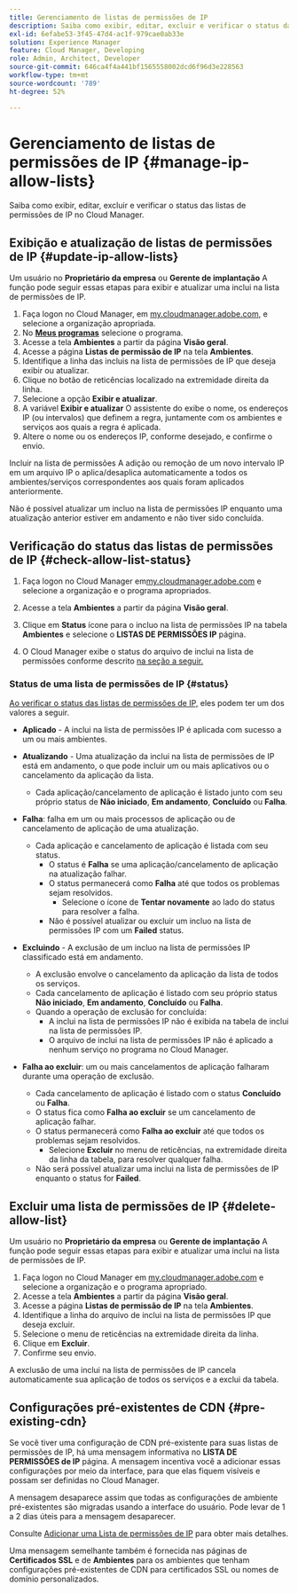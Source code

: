 ```yaml
---
title: Gerenciamento de listas de permissões de IP
description: Saiba como exibir, editar, excluir e verificar o status das listas de permissões de IP no Cloud Manager.
exl-id: 6efabe53-3f45-47d4-ac1f-979cae0ab33e
solution: Experience Manager
feature: Cloud Manager, Developing
role: Admin, Architect, Developer
source-git-commit: 646ca4f4a441bf1565558002dcd6f96d3e228563
workflow-type: tm+mt
source-wordcount: '789'
ht-degree: 52%

---
```


# Gerenciamento de listas de permissões de IP {#manage-ip-allow-lists}

Saiba como exibir, editar, excluir e verificar o status das listas de permissões de IP no Cloud Manager.

## Exibição e atualização de listas de permissões de IP {#update-ip-allow-lists}

Um usuário no **Proprietário da empresa** ou **Gerente de implantação** A função pode seguir essas etapas para exibir e atualizar uma inclui na lista de permissões de IP.

1. Faça logon no Cloud Manager, em [my.cloudmanager.adobe.com](https://my.cloudmanager.adobe.com/), e selecione a organização apropriada.
1. No **[Meus programas](/help/implementing/cloud-manager/navigation.md#my-programs)** selecione o programa.
1. Acesse a tela **Ambientes** a partir da página **Visão geral**.
1. Acesse a página **Listas de permissão de IP** na tela **Ambientes**.
1. Identifique a linha das incluis na lista de permissões de IP que deseja exibir ou atualizar.
1. Clique no botão de reticências localizado na extremidade direita da linha.
1. Selecione a opção **Exibir e atualizar**.
1. A variável **Exibir e atualizar** O assistente do exibe o nome, os endereços IP (ou intervalos) que definem a regra, juntamente com os ambientes e serviços aos quais a regra é aplicada.
1. Altere o nome ou os endereços IP, conforme desejado, e confirme o envio.

Incluir na lista de permissões A adição ou remoção de um novo intervalo IP em um arquivo IP o aplica/desaplica automaticamente a todos os ambientes/serviços correspondentes aos quais foram aplicados anteriormente.

Não é possível atualizar um incluo na lista de permissões IP enquanto uma atualização anterior estiver em andamento e não tiver sido concluída.

## Verificação do status das listas de permissões de IP {#check-allow-list-status}

1. Faça logon no Cloud Manager em[my.cloudmanager.adobe.com](https://my.cloudmanager.adobe.com/) e selecione a organização e o programa apropriados.

1. Acesse a tela **Ambientes** a partir da página **Visão geral**.

1. Clique em **Status** ícone para o incluo na lista de permissões IP na tabela **Ambientes** e selecione o **LISTAS DE PERMISSÕES IP** página.

1. O Cloud Manager exibe o status do arquivo de inclui na lista de permissões conforme descrito [na seção a seguir.](#status)

### Status de uma lista de permissões de IP {#status}

[Ao verificar o status das listas de permissões de IP,](#check-allow-list-status) eles podem ter um dos valores a seguir.

* **Aplicado** - A inclui na lista de permissões IP é aplicada com sucesso a um ou mais ambientes.

* **Atualizando** - Uma atualização da inclui na lista de permissões de IP está em andamento, o que pode incluir um ou mais aplicativos ou o cancelamento da aplicação da lista.

   * Cada aplicação/cancelamento de aplicação é listado junto com seu próprio status de **Não iniciado**, **Em andamento**, **Concluído** ou **Falha**.

* **Falha**: falha em um ou mais processos de aplicação ou de cancelamento de aplicação de uma atualização.
   * Cada aplicação e cancelamento de aplicação é listada com seu status.
      * O status é **Falha** se uma aplicação/cancelamento de aplicação na atualização falhar.
      * O status permanecerá como **Falha** até que todos os problemas sejam resolvidos.
         * Selecione o ícone de **Tentar novamente** ao lado do status para resolver a falha.
      * Não é possível atualizar ou excluir um incluo na lista de permissões IP com um **Failed** status.

* **Excluindo** - A exclusão de um incluo na lista de permissões IP classificado está em andamento.
   * A exclusão envolve o cancelamento da aplicação da lista de todos os serviços.
   * Cada cancelamento de aplicação é listado com seu próprio status **Não iniciado**, **Em andamento**, **Concluído** ou **Falha**.
   * Quando a operação de exclusão for concluída:
      * A inclui na lista de permissões IP não é exibida na tabela de inclui na lista de permissões IP.
      * O arquivo de inclui na lista de permissões IP não é aplicado a nenhum serviço no programa no Cloud Manager.

* **Falha ao excluir**: um ou mais cancelamentos de aplicação falharam durante uma operação de exclusão.

   * Cada cancelamento de aplicação é listado com o status **Concluído** ou **Falha**.
   * O status fica como **Falha ao excluir** se um cancelamento de aplicação falhar.
   * O status permanecerá como **Falha ao excluir** até que todos os problemas sejam resolvidos.
      * Selecione **Excluir** no menu de reticências, na extremidade direita da linha da tabela, para resolver qualquer falha.
   * Não será possível atualizar uma inclui na lista de permissões de IP enquanto o status for **Failed**.

## Excluir uma lista de permissões de IP {#delete-allow-list}

Um usuário no **Proprietário da empresa** ou **Gerente de implantação** A função pode seguir essas etapas para exibir e atualizar uma inclui na lista de permissões de IP.

1. Faça logon no Cloud Manager em [my.cloudmanager.adobe.com](https://my.cloudmanager.adobe.com/) e selecione a organização e o programa apropriado.
1. Acesse a tela **Ambientes** a partir da página **Visão geral**.
1. Acesse a página **Listas de permissão de IP** na tela **Ambientes**.
1. Identifique a linha do arquivo de inclui na lista de permissões IP que deseja excluir.
1. Selecione o menu de reticências na extremidade direita da linha.
1. Clique em **Excluir**.
1. Confirme seu envio.

A exclusão de uma inclui na lista de permissões de IP cancela automaticamente sua aplicação de todos os serviços e a exclui da tabela.

## Configurações pré-existentes de CDN {#pre-existing-cdn}

Se você tiver uma configuração de CDN pré-existente para suas listas de permissões de IP, há uma mensagem informativa no **LISTA DE PERMISSÕES de IP** página. A mensagem incentiva você a adicionar essas configurações por meio da interface, para que elas fiquem visíveis e possam ser definidas no Cloud Manager.

A mensagem desaparece assim que todas as configurações de ambiente pré-existentes são migradas usando a interface do usuário. Pode levar de 1 a 2 dias úteis para a mensagem desaparecer.

Consulte [Adicionar uma Lista de permissões de IP](/help/implementing/cloud-manager/ip-allow-lists/add-ip-allow-lists.md) para obter mais detalhes.

Uma mensagem semelhante também é fornecida nas páginas de **Certificados SSL** e de **Ambientes** para os ambientes que tenham configurações pré-existentes de CDN para certificados SSL ou nomes de domínio personalizados.
